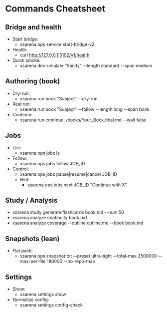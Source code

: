 # Commands Cheatsheet

## Bridge and health
- Start bridge:
  - xsarena ops service start-bridge-v2
- Health:
  - curl http://127.0.0.1:5102/v1/health
- Quick smoke:
  - xsarena dev simulate "Sanity" --length standard --span medium

## Authoring (book)
- Dry-run:
  - xsarena run book "Subject" --dry-run
- Real run:
  - xsarena run book "Subject" --follow --length long --span book
- Continue:
  - xsarena run continue ./books/Your_Book.final.md --wait false

## Jobs
- List:
  - xsarena ops jobs ls
- Follow:
  - xsarena ops jobs follow JOB_ID
- Control:
  - xsarena ops jobs pause|resume|cancel JOB_ID
  - Hint:
    - xsarena ops jobs next JOB_ID "Continue with X"

## Study / Analysis
- xsarena study generate flashcards book.md --num 50
- xsarena analyze continuity book.md
- xsarena analyze coverage --outline outline.md --book book.md

## Snapshots (lean)
- Flat pack:
  - xsarena ops snapshot txt --preset ultra-tight --total-max 2500000 --max-per-file 180000 --no-repo-map

## Settings
- Show:
  - xsarena settings show
- Normalize config:
  - xsarena settings config-check
